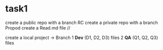
# task1


create a public repo with a branch RC
create a private repo with a branch Propod
create a Read.md file
//

create a local project -> Branch 
1 **Dev** (D1, D2, D3) files
2 **QA** (Q1, Q2, Q3) files


